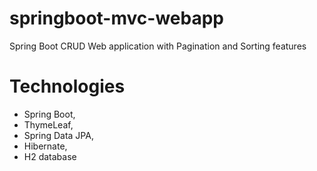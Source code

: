 # springboot-mvc-webapp

Spring Boot CRUD Web application with Pagination and Sorting features

# Technologies

- Spring Boot, 
- ThymeLeaf, 
- Spring Data JPA, 
- Hibernate, 
- H2 database

